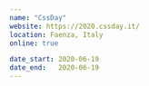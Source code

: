 ```yaml
---
name: "CssDay"
website: https://2020.cssday.it/
location: Faenza, Italy
online: true

date_start: 2020-06-19
date_end:   2020-06-19
---
```


